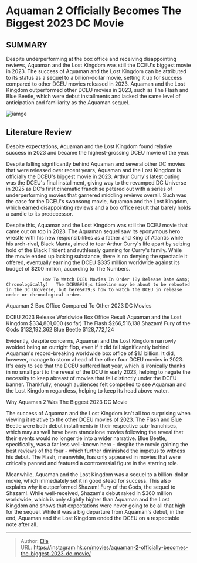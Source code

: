 # Aquaman 2 Officially Becomes The Biggest 2023 DC Movie


## SUMMARY 



  Despite underperforming at the box office and receiving disappointing reviews, Aquaman and the Lost Kingdom was still the DCEU&#39;s biggest movie in 2023.   The success of Aquaman and the Lost Kingdom can be attributed to its status as a sequel to a billion-dollar movie, setting it up for success compared to other DCEU movies released in 2023.   Aquaman and the Lost Kingdom outperformed other DCEU movies in 2023, such as The Flash and Blue Beetle, which were debut installments and lacked the same level of anticipation and familiarity as the Aquaman sequel.  

![iamge](https://static1.srcdn.com/wordpress/wp-content/uploads/2024/01/shazam-aquaman-the-flash.jpg)

## Literature Review

Despite expectations, Aquaman and the Lost Kingdom found relative success in 2023 and became the highest-grossing DCEU movie of the year.




Despite falling significantly behind Aquaman and several other DC movies that were released over recent years, Aquaman and the Lost Kingdom is officially the DCEU&#39;s biggest movie in 2023. Arthur Curry&#39;s latest outing was the DCEU&#39;s final installment, giving way to the revamped DC Universe in 2025 as DC&#39;s first cinematic franchise petered out with a series of underperforming movies that garnered middling reviews overall. Such was the case for the DCEU&#39;s swansong movie, Aquaman and the Lost Kingdom, which earned disappointing reviews and a box office result that barely holds a candle to its predecessor.




Despite this, Aquaman and the Lost Kingdom was still the DCEU movie that came out on top in 2023. The Aquaman sequel saw its eponymous hero wrestle with his new responsibilities as a father and King of Atlantis while his arch-rival, Black Manta, aimed to tear Arthur Curry&#39;s life apart by seizing hold of the Black Trident and ruthlessly gunning for Curry&#39;s family. While the movie ended up lacking substance, there is no denying the spectacle it offered, eventually earning the DCEU $335 million worldwide against its budget of $200 million, according to The Numbers.

                  How To Watch DCEU Movies In Order (By Release Date &amp; Chronologically)   The DCEU&#39;s timeline may be about to be rebooted in the DC Universe, but here&#39;s how to watch the DCEU in release order or chronological order.   


 Aquaman 2 Box Office Compared To Other 2023 DC Movies 
          




 DCEU 2023 Release  Worldwide Box Office Result   Aquaman and the Lost Kingdom  $334,801,000 (so far)   The Flash  $266,516,138   Shazam! Fury of the Gods  $132,192,362   Blue Beetle  $128,772,124   



Evidently, despite concerns, Aquaman and the Lost Kingdom narrowly avoided being an outright flop, even if it did fall significantly behind Aquaman&#39;s record-breaking worldwide box office of $1.1 billion. It did, however, manage to storm ahead of the other four DCEU movies in 2023. It&#39;s easy to see that the DCEU suffered last year, which is ironically thanks in no small part to the reveal of the DCU in early 2023, helping to negate the necessity to keep abreast of movies that fell distinctly under the DCEU banner. Thankfully, enough audiences felt compelled to see Aquaman and the Lost Kingdom regardless, helping to keep its head above water.






 Why Aquaman 2 Was The Biggest 2023 DC Movie 
          

The success of Aquaman and the Lost Kingdom isn&#39;t all too surprising when viewing it relative to the other DCEU movies of 2023. The Flash and Blue Beetle were both debut installments in their respective sub-franchises, which may as well have been standalone movies following the reveal that their events would no longer tie into a wider narrative. Blue Beetle, specifically, was a far less well-known hero - despite the movie gaining the best reviews of the four - which further diminished the impetus to witness his debut. The Flash, meanwhile, has only appeared in movies that were critically panned and featured a controversial figure in the starring role.

Meanwhile, Aquaman and the Lost Kingdom was a sequel to a billion-dollar movie, which immediately set it in good stead for success. This also explains why it outperformed Shazam! Fury of the Gods, the sequel to Shazam!. While well-received, Shazam&#39;s debut raked in $360 million worldwide, which is only slightly higher than Aquaman and the Lost Kingdom and shows that expectations were never going to be all that high for the sequel. While it was a big departure from Aquaman&#39;s debut, in the end, Aquaman and the Lost Kingdom ended the DCEU on a respectable note after all.






---

> Author: [Ella](https://instagram.hk.cn/)  
> URL: https://instagram.hk.cn/movies/aquaman-2-officially-becomes-the-biggest-2023-dc-movie/  

